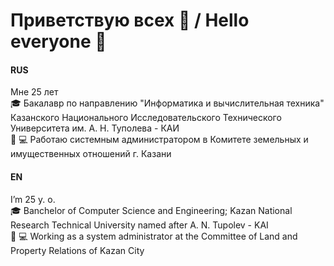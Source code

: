 # Приветствую всех 👋 / Hello everyone 👋  
#### RUS
Мне 25 лет  
:mortar_board: Бакалавр по направлению "Информатика и вычислительная техника" Казанского Национального Исследовательского Технического Университета им. А. Н. Туполева - КАИ  
:office: :computer: Работаю системным администратором в Комитете земельных и имущественных отношений г. Казани

#### EN
I’m 25 y. o.  
:mortar_board: Banchelor of Computer Science and Engineering; Kazan National Research Technical University named after A. N. Tupolev - KAI  
:office: :computer: Working as a system administrator at the Committee of Land and Property Relations of Kazan City
